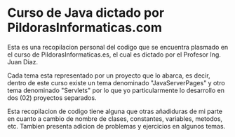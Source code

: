 # Curso de Java dictado por PildorasInformaticas.com

Esta es una recopilacion personal del codigo que se encuentra plasmado en el curso
de PildorasInformaticas.es, el cual es dictado por el Profesor Ing. Juan Diaz.

Cada tema esta representado por un proyecto que lo abarca, es decir, dentro de este curso existe 
un tema denominado "JavaServerPages" y otro tema denominado "Servlets" por lo que yo particularmente 
lo desarrollo en dos (02) proyectos separados.

Esta recopilacion de codigo tiene alguna que otras añadiduras de mi parte en cuanto a cambio de 
nombre de clases, constantes, variables, metodos, etc. Tambien presenta adicion de problemas y 
ejercicios en algunos temas. 